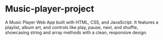 # Music-player-project
A Music Player Web App built with HTML, CSS, and JavaScript. It features a playlist, album art, and controls like play, pause, next, and shuffle, showcasing string and array methods with a clean, responsive design.
